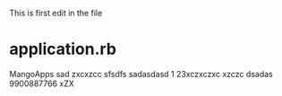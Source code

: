 This is first edit in the file

# application.rb
MangoApps
sad
zxcxzcc
sfsdfs
sadasdasd
1
23xczxczxc
xzczc
dsadas
9900887766
xZX
